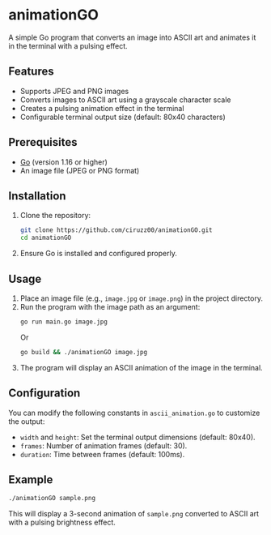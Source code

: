 # animationGO

A simple Go program that converts an image into ASCII art and animates it in the terminal with a pulsing effect.

## Features
- Supports JPEG and PNG images
- Converts images to ASCII art using a grayscale character scale
- Creates a pulsing animation effect in the terminal
- Configurable terminal output size (default: 80x40 characters)

## Prerequisites
- [Go](https://golang.org/dl/) (version 1.16 or higher)
- An image file (JPEG or PNG format)

## Installation
1. Clone the repository:
   ```bash
   git clone https://github.com/ciruzz00/animationGO.git
   cd animationGO
   ```
2. Ensure Go is installed and configured properly.

## Usage
1. Place an image file (e.g., `image.jpg` or `image.png`) in the project directory.
2. Run the program with the image path as an argument:
   ```bash
   go run main.go image.jpg
   ```
   Or
   ```bash
   go build && ./animationGO image.jpg
   ```
3. The program will display an ASCII animation of the image in the terminal.

## Configuration
You can modify the following constants in `ascii_animation.go` to customize the output:
- `width` and `height`: Set the terminal output dimensions (default: 80x40).
- `frames`: Number of animation frames (default: 30).
- `duration`: Time between frames (default: 100ms).

## Example
```bash
./animationGO sample.png
```
This will display a 3-second animation of `sample.png` converted to ASCII art with a pulsing brightness effect.

